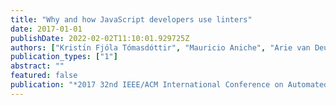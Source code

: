 ```yaml
---
title: "Why and how JavaScript developers use linters"
date: 2017-01-01
publishDate: 2022-02-02T11:10:01.929725Z
authors: ["Kristı́n Fjóla Tómasdóttir", "Mauricio Aniche", "Arie van Deursen"]
publication_types: ["1"]
abstract: ""
featured: false
publication: "*2017 32nd IEEE/ACM International Conference on Automated Software Engineering (ASE)*"
---
```


